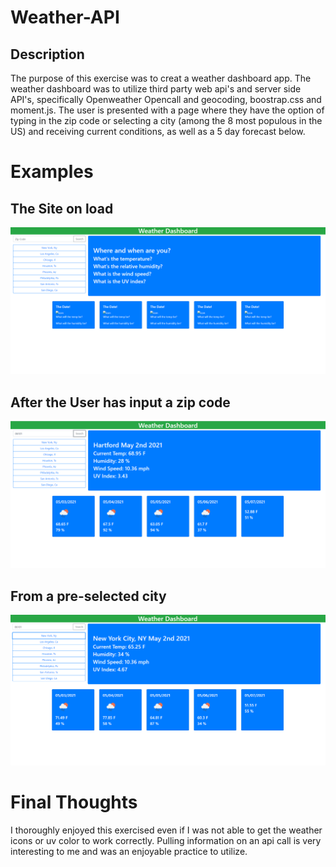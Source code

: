 # Weather-API

## Description
The purpose of this exercise was to creat a weather dashboard app. The weather dashboard was to utilize third party web api's and server side API's, specifically Openweather Opencall and geocoding, boostrap.css and moment.js.
The user is presented with a page where they have the option of typing in the zip code or selecting a city (among the 8 most populous in the US) and receiving current conditions, as well as a 5 day forecast below.

# Examples

## The Site on load


![On Load](./assets/images/1.png)

## After the User has input a zip code


![Zip Code](./assets/images/2.png)

## From a pre-selected city

![Preselect](./assets/images/3.png)

# Final Thoughts

I thoroughly enjoyed this exercised even if I was not able to get the weather icons or uv color to work correctly. Pulling information on an api call is very interesting to me and was an enjoyable practice to utilize.